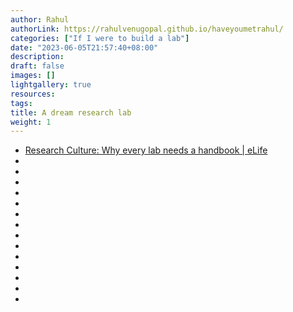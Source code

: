 ```yaml
---
author: Rahul
authorLink: https://rahulvenugopal.github.io/haveyoumetrahul/
categories: ["If I were to build a lab"]
date: "2023-06-05T21:57:40+08:00"
description: 
draft: false
images: []
lightgallery: true
resources:
tags:
title: A dream research lab
weight: 1
---
```


- [Research Culture: Why every lab needs a handbook | eLife](https://elifesciences.org/articles/88853#bib7)
- []()
- []()
- []()
- []()
- []()
- []()
- []()
- []()
- []()
- []()
- []()
- []()
- []()
- []()